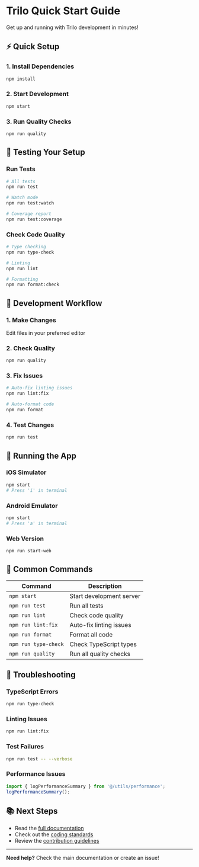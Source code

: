 # Trilo Quick Start Guide

Get up and running with Trilo development in minutes!

## ⚡ Quick Setup

### 1. Install Dependencies

```bash
npm install
```

### 2. Start Development

```bash
npm start
```

### 3. Run Quality Checks

```bash
npm run quality
```

## 🧪 Testing Your Setup

### Run Tests

```bash
# All tests
npm run test

# Watch mode
npm run test:watch

# Coverage report
npm run test:coverage
```

### Check Code Quality

```bash
# Type checking
npm run type-check

# Linting
npm run lint

# Formatting
npm run format:check
```

## 🚀 Development Workflow

### 1. Make Changes

Edit files in your preferred editor

### 2. Check Quality

```bash
npm run quality
```

### 3. Fix Issues

```bash
# Auto-fix linting issues
npm run lint:fix

# Auto-format code
npm run format
```

### 4. Test Changes

```bash
npm run test
```

## 📱 Running the App

### iOS Simulator

```bash
npm start
# Press 'i' in terminal
```

### Android Emulator

```bash
npm start
# Press 'a' in terminal
```

### Web Version

```bash
npm run start-web
```

## 🔧 Common Commands

| Command              | Description              |
| -------------------- | ------------------------ |
| `npm start`          | Start development server |
| `npm run test`       | Run all tests            |
| `npm run lint`       | Check code quality       |
| `npm run lint:fix`   | Auto-fix linting issues  |
| `npm run format`     | Format all code          |
| `npm run type-check` | Check TypeScript types   |
| `npm run quality`    | Run all quality checks   |

## 🐛 Troubleshooting

### TypeScript Errors

```bash
npm run type-check
```

### Linting Issues

```bash
npm run lint:fix
```

### Test Failures

```bash
npm run test -- --verbose
```

### Performance Issues

```typescript
import { logPerformanceSummary } from '@/utils/performance';
logPerformanceSummary();
```

## 📚 Next Steps

- Read the [full documentation](README.md)
- Check out the [coding standards](README.md#coding-standards)
- Review the [contribution guidelines](README.md#contributing)

---

**Need help?** Check the main documentation or create an issue!
